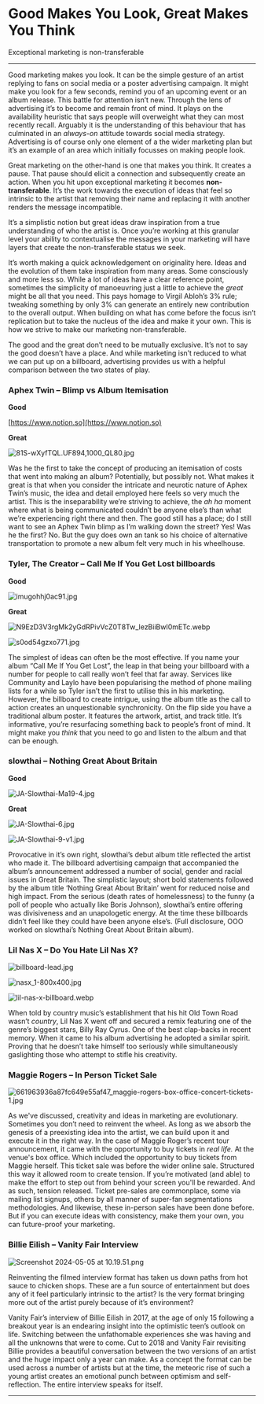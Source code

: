 # Good Makes You Look, Great Makes You Think

Exceptional marketing is non-transferable

---

Good marketing makes you look. It can be the simple gesture of an artist replying to fans on social media or a poster advertising campaign. It might make you look for a few seconds, remind you of an upcoming event or an album release. This battle for attention isn’t new. Through the lens of advertising it’s to become and remain front of mind. It plays on the availability heuristic that says people will overweight what they can most recently recall. Arguably it is the understanding of this behaviour that has culminated in an *always-on* attitude towards social media strategy. Advertising is of course only one element of a the wider marketing plan but it’s an example of an area which initially focusses on making people look.

Great marketing on the other-hand is one that makes you think. It creates a pause. That pause should elicit a connection and subsequently create an action. When you hit upon exceptional marketing it becomes **non-transferable**. It’s the work towards the execution of ideas that feel so intrinsic to the artist that removing their name and replacing it with another renders the message incompatible.

It’s a simplistic notion but great ideas draw inspiration from a true understanding of who the artist is. Once you’re working at this granular level your ability to contextualise the messages in your marketing will have layers that create the non-transferable status we seek.

It’s worth making a quick acknowledgement on originality here. Ideas and the evolution of them take inspiration from many areas. Some consciously and more less so. While a lot of ideas have a clear reference point, sometimes the simplicity of manoeuvring just a little to achieve the *great* might be all that you need. This pays homage to Virgil Abloh’s 3% rule; tweaking something by only 3% can generate an entirely new contribution to the overall output. When building on what has come before the focus isn’t replication but to take the nucleus of the idea and make it your own. This is how we strive to make our marketing non-transferable.

The good and the great don’t need to be mutually exclusive. It’s not to say the good doesn’t have a place. And while marketing isn’t reduced to what we can put up on a billboard, advertising provides us with a helpful comparison between the two states of play.

### Aphex Twin – Blimp vs Album Itemisation

**Good**

[https://www.notion.so](https://www.notion.so)

**Great**

![81S-wXyfTQL._UF894,1000_QL80_.jpg](Good%20Makes%20You%20Look,%20Great%20Makes%20You%20Think%20e7a084fa4022494495303beba52afbd6/81S-wXyfTQL._UF8941000_QL80_.jpg)

Was he the first to take the concept of producing an itemisation of costs that went into making an album? Potentially, but possibly not. What makes it great is that when you consider the intricate and neurotic nature of Aphex Twin’s music, the idea and detail employed here feels so very much the artist. This is the inseparability we’re striving to achieve, the *ah ha* moment where what is being communicated couldn’t be anyone else’s than what we’re experiencing right there and then. The good still has a place; do I still want to see an Aphex Twin blimp as I’m walking down the street? Yes! Was he the first? No. But the guy does own an tank so his choice of alternative transportation to promote a new album felt very much in his wheelhouse.

### Tyler, The Creator – Call Me If You Get Lost billboards

**Good**

![imugohhj0ac91.jpg](Good%20Makes%20You%20Look,%20Great%20Makes%20You%20Think%20e7a084fa4022494495303beba52afbd6/imugohhj0ac91.jpg)

**Great**

![N9EzD3V3rgMk2yGdRPivVcZ0T8Tw_lezBiiBwI0mETc.webp](Good%20Makes%20You%20Look,%20Great%20Makes%20You%20Think%20e7a084fa4022494495303beba52afbd6/N9EzD3V3rgMk2yGdRPivVcZ0T8Tw_lezBiiBwI0mETc.webp)

![s0od54gzxo771.jpg](Good%20Makes%20You%20Look,%20Great%20Makes%20You%20Think%20e7a084fa4022494495303beba52afbd6/s0od54gzxo771.jpg)

The simplest of ideas can often be the most effective. If you name your album “Call Me If You Get Lost”, the leap in that being your billboard with a number for people to call really won’t feel that far away. Services like Community and Laylo have been popularising the method of phone mailing lists for a while so Tyler isn’t the first to utilise this in his marketing. However, the billboard to create intrigue, using the album title as the call to action creates an unquestionable synchronicity. On the flip side you have a traditional album poster. It features the artwork, artist, and track title. It’s informative, you’re resurfacing something back to people’s front of mind. It might make you *think* that you need to go and listen to the album and that can be enough.

### slowthai – Nothing Great About Britain

**Good**

![JA-Slowthai-Ma19-4.jpg](Good%20Makes%20You%20Look,%20Great%20Makes%20You%20Think%20e7a084fa4022494495303beba52afbd6/JA-Slowthai-Ma19-4.jpg)

**Great**

![JA-Slowthai-6.jpg](Good%20Makes%20You%20Look,%20Great%20Makes%20You%20Think%20e7a084fa4022494495303beba52afbd6/JA-Slowthai-6.jpg)

![JA-Slowthai-9-v1.jpg](Good%20Makes%20You%20Look,%20Great%20Makes%20You%20Think%20e7a084fa4022494495303beba52afbd6/JA-Slowthai-9-v1.jpg)

Provocative in it’s own right, slowthai’s debut album title reflected the artist who made it. The billboard advertising campaign that accompanied the album’s announcement addressed a number of social, gender and racial issues in Great Britain. The simplistic layout; short bold statements followed by the album title ‘Nothing Great About Britain’ went for reduced noise and high impact. From the serious (death rates of homelessness) to the funny (a poll of people who actually like Boris Johnson), slowthai’s entire offering was divisiveness and an unapologetic energy. At the time these billboards didn’t feel like they could have been anyone else’s. (Full disclosure, OOO worked on slowthai’s Nothing Great About Britain album).

### Lil Nas X – Do You Hate Lil Nas X?

![billboard-lead.jpg](Good%20Makes%20You%20Look,%20Great%20Makes%20You%20Think%20e7a084fa4022494495303beba52afbd6/billboard-lead.jpg)

![nasx_1-800x400.jpg](Good%20Makes%20You%20Look,%20Great%20Makes%20You%20Think%20e7a084fa4022494495303beba52afbd6/nasx_1-800x400.jpg)

![lil-nas-x-billboard.webp](Good%20Makes%20You%20Look,%20Great%20Makes%20You%20Think%20e7a084fa4022494495303beba52afbd6/lil-nas-x-billboard.webp)

When told by country music’s establishment that his hit Old Town Road wasn’t *country*, Lil Nas X went off and secured a remix featuring one of the genre’s biggest stars, Billy Ray Cyrus. One of the best clap-backs in recent memory. When it came to his album advertising he adopted a similar spirit. Proving that he doesn’t take himself too seriously while simultaneously gaslighting those who attempt to stifle his creativity.

### Maggie Rogers – In Person Ticket Sale

![661963936a87fc649e55af47_maggie-rogers-box-office-concert-tickets-1.jpg](Good%20Makes%20You%20Look,%20Great%20Makes%20You%20Think%20e7a084fa4022494495303beba52afbd6/661963936a87fc649e55af47_maggie-rogers-box-office-concert-tickets-1.jpg)

As we've discussed, creativity and ideas in marketing are evolutionary. Sometimes you don’t need to reinvent the wheel. As long as we absorb the genesis of a preexisting idea into the artist, we can build upon it and execute it in the right way. In the case of Maggie Roger’s recent tour announcement, it came with the opportunity to buy tickets in *real life.* At the venue's box office. Which included the opportunity to buy tickets from Maggie herself. This ticket sale was before the wider online sale. Structured this way it allowed room to create tension. If you’re motivated (and able) to make the effort to step out from behind your screen you'll be rewarded. And as such, tension released. Ticket pre-sales are commonplace, some via mailing list signups, others by all manner of super-fan segmentations methodologies. And likewise, these in-person sales have been done before. But if you can execute ideas with consistency, make them your own, you can future-proof your marketing. 

### Billie Eilish – Vanity Fair Interview

![Screenshot 2024-05-05 at 10.19.51.png](Good%20Makes%20You%20Look,%20Great%20Makes%20You%20Think%20e7a084fa4022494495303beba52afbd6/Screenshot_2024-05-05_at_10.19.51.png)

Reinventing the filmed interview format has taken us down paths from hot sauce to chicken shops. These are a fun source of entertainment but does any of it feel particularly intrinsic to the artist? Is the very format bringing more out of the artist purely because of it’s environment? 

Vanity Fair’s interview of Billie Eilish in 2017, at the age of only 15 following a breakout year is an endearing insight into the optimistic teen’s outlook on life. Switching between the unfathomable experiences she was having and all the unknowns that were to come. Cut to 2018 and Vanity Fair revisiting Billie provides a beautiful conversation between the two versions of an artist and the huge impact only a year can make. As a concept the format can be used across a number of artists but at the time, the meteoric rise of such a young artist creates an emotional punch between optimism and self-reflection. The entire interview speaks for itself.

---